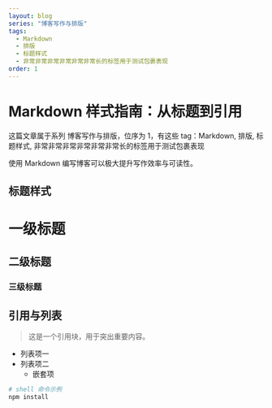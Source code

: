```yaml
---
layout: blog
series: "博客写作与排版"
tags:
  - Markdown
  - 排版
  - 标题样式
  - 非常非常非常非常非常非常长的标签用于测试包裹表现
order: 1
---
```


# Markdown 样式指南：从标题到引用

这篇文章属于系列 博客写作与排版，位序为 1，有这些 tag：Markdown, 排版, 标题样式, 非常非常非常非常非常非常长的标签用于测试包裹表现

使用 Markdown 编写博客可以极大提升写作效率与可读性。

## 标题样式

# 一级标题  
## 二级标题  
### 三级标题

## 引用与列表

> 这是一个引用块，用于突出重要内容。

- 列表项一
- 列表项二
  - 嵌套项

```bash
# shell 命令示例
npm install
```